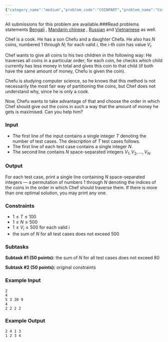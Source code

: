 ```yaml
---
{"category_name":"medium","problem_code":"COINPART","problem_name":"Coin Partition","languages_supported":{"0":"C","1":"CPP14","2":"JAVA","3":"PYTH","4":"PYTH 3.6","5":"PYPY","6":"CS2","7":"PAS fpc","8":"PAS gpc","9":"RUBY","10":"PHP","11":"GO","12":"NODEJS","13":"HASK","14":"rust","15":"SCALA","16":"swift","17":"D","18":"PERL","19":"FORT","20":"WSPC","21":"ADA","22":"CAML","23":"ICK","24":"BF","25":"ASM","26":"CLPS","27":"PRLG","28":"ICON","29":"SCM qobi","30":"PIKE","31":"ST","32":"NICE","33":"LUA","34":"BASH","35":"NEM","36":"LISP sbcl","37":"LISP clisp","38":"SCM guile","39":"JS","40":"ERL","41":"TCL","42":"kotlin","43":"PERL6","44":"TEXT","45":"SCM chicken","46":"PYP3","47":"CLOJ","48":"COB","49":"FS"},"max_timelimit":1,"source_sizelimit":50000,"problem_author":"kingofnumbers","problem_tester":null,"date_added":"29-09-2018","tags":{"0":"dynamic","1":"kingofnumbers","2":"knapsack","3":"ltime64","4":"medium","5":"precomputation","6":"proof","7":"taran_1407"},"editorial_url":"https://discuss.codechef.com/problems/COINPART","time":{"view_start_date":1538240402,"submit_start_date":1538240402,"visible_start_date":1538240402,"end_date":1735669800},"is_direct_submittable":false,"layout":"problem"}
---
```

<span class="solution-visible-txt">All submissions for this problem are available.</span>###Read problems statements [Bengali](http://www.codechef.com/download/translated/LTIME64/bengali/COINPART.pdf) , [Mandarin chinese](http://www.codechef.com/download/translated/LTIME64/mandarin/COINPART.pdf) , [Russian](http://www.codechef.com/download/translated/LTIME64/russian/COINPART.pdf) and [Vietnamese](http://www.codechef.com/download/translated/LTIME64/vietnamese/COINPART.pdf) as well.

Chef is a cook. He has a son Chefu and a daughter Chefa. He also has $N$ coins, numbered $1$ through $N$; for each valid $i$, the $i$-th coin has value $V_i$.

Chef wants to give all coins to his two children in the following way: He traverses all coins in a particular order; for each coin, he checks which child currently has less money in total and gives this coin to that child (if both have the same amount of money, Chefu is given the coin).

Chefu is studying computer science, so he knows that this method is not necessarily the most fair way of partitioning the coins, but Chef does not understand why, since he is only a cook.

Now, Chefu wants to take advantage of that and choose the order in which Chef should give out the coins in such a way that the amount of money he gets is maximised. Can you help him?

### Input
- The first line of the input contains a single integer $T$ denoting the number of test cases. The description of $T$ test cases follows.
- The first line of each test case contains a single integer $N$.
- The second line contains $N$ space-separated integers $V_1, V_2, \dots, V_N$.

### Output
For each test case, print a single line containing $N$ space-separated integers — a permutation of numbers $1$ through $N$ denoting the indices of the coins in the order in which Chef should traverse them. If there is more than one optimal solution, you may print any one.

### Constraints 
- $1 \le T \le 100$
- $1 \le N \le 500$
- $1 \le V_i \le 500$ for each valid $i$
- the sum of $N$ for all test cases does not exceed $500$

### Subtasks
**Subtask #1 (50 points):** the sum of $N$ for all test cases does not exceed $80$

**Subtask #2 (50 points):** original constraints

### Example Input
```
2
4
5 3 20 9
4
2 2 2 2
```

### Example Output
```
2 4 1 3
1 2 3 4
```
